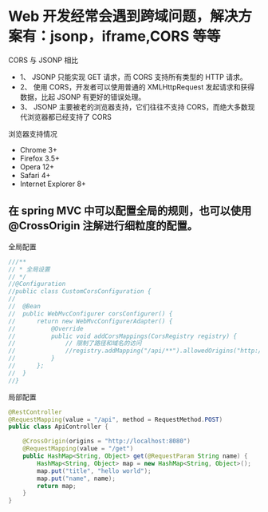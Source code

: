 # Web 开发经常会遇到跨域问题，解决方案有：jsonp，iframe,CORS 等等
CORS 与 JSONP 相比
* 1、 JSONP 只能实现 GET 请求，而 CORS 支持所有类型的 HTTP 请求。
* 2、 使用 CORS，开发者可以使用普通的 XMLHttpRequest 发起请求和获得数据，比起 JSONP 有更好的错误处理。
* 3、 JSONP 主要被老的浏览器支持，它们往往不支持 CORS，而绝大多数现代浏览器都已经支持了 CORS

浏览器支持情况
* Chrome 3+
* Firefox 3.5+
* Opera 12+
* Safari 4+
* Internet Explorer 8+

## 在 spring MVC 中可以配置全局的规则，也可以使用@CrossOrigin 注解进行细粒度的配置。

全局配置
```java
///**
// * 全局设置
// */
//@Configuration
//public class CustomCorsConfiguration {
//	
//	@Bean
//	public WebMvcConfigurer corsConfigurer() {
//		return new WebMvcConfigurerAdapter() {
//			@Override
//			public void addCorsMappings(CorsRegistry registry) {
//				// 限制了路径和域名的访问
//				//registry.addMapping("/api/**").allowedOrigins("http://localhost:8080");
//			}
//		};
//	}
//}
```

局部配置
```java
@RestController
@RequestMapping(value = "/api", method = RequestMethod.POST)
public class ApiController {

	@CrossOrigin(origins = "http://localhost:8080")
	@RequestMapping(value = "/get")
	public HashMap<String, Object> get(@RequestParam String name) {
		HashMap<String, Object> map = new HashMap<String, Object>();
		map.put("title", "hello world");
		map.put("name", name);
		return map;
	}
}

```
